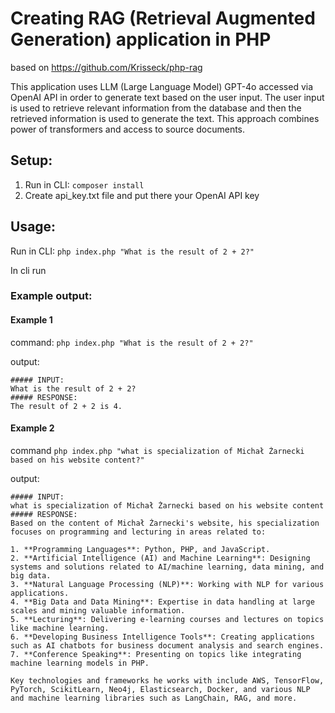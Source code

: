 # Creating RAG (Retrieval Augmented Generation) application in PHP

based on https://github.com/Krisseck/php-rag

This application uses LLM (Large Language Model) GPT-4o accessed via OpenAI API in order to generate text based on the user input. 
The user input is used to retrieve relevant information from the database and then the retrieved information is used to generate the text.
This approach combines power of transformers and access to source documents.

## Setup:
1. Run in CLI: `composer install`
2. Create api_key.txt file and put there your OpenAI API key

## Usage:

Run in CLI: `php index.php "What is the result of 2 + 2?"`

In cli run

### Example output:
#### Example 1
command:
`php index.php "What is the result of 2 + 2?"`

output:
```
##### INPUT:
What is the result of 2 + 2?
##### RESPONSE:
The result of 2 + 2 is 4.
```

#### Example 2
command
`php index.php "what is specialization of Michał Żarnecki based on his website content?"`

output:
```
##### INPUT: 
what is specialization of Michał Żarnecki based on his website content
##### RESPONSE:
Based on the content of Michał Żarnecki's website, his specialization focuses on programming and lecturing in areas related to:

1. **Programming Languages**: Python, PHP, and JavaScript.
2. **Artificial Intelligence (AI) and Machine Learning**: Designing systems and solutions related to AI/machine learning, data mining, and big data.
3. **Natural Language Processing (NLP)**: Working with NLP for various applications.
4. **Big Data and Data Mining**: Expertise in data handling at large scales and mining valuable information.
5. **Lecturing**: Delivering e-learning courses and lectures on topics like machine learning.
6. **Developing Business Intelligence Tools**: Creating applications such as AI chatbots for business document analysis and search engines.
7. **Conference Speaking**: Presenting on topics like integrating machine learning models in PHP.

Key technologies and frameworks he works with include AWS, TensorFlow, PyTorch, ScikitLearn, Neo4j, Elasticsearch, Docker, and various NLP and machine learning libraries such as LangChain, RAG, and more.
```
